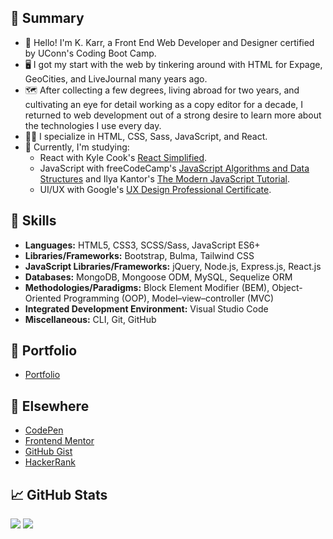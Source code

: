 ## 📝 Summary

- 👋 Hello! I'm K. Karr, a Front End Web Developer and Designer certified by UConn's Coding Boot Camp.
- 🖥️ I got my start with the web by tinkering around with HTML for Expage, GeoCities, and LiveJournal many years ago.
- 🗺️ After collecting a few degrees, living abroad for two years, and cultivating an eye for detail working as a copy editor for a decade, I returned to web development out of a strong desire to learn more about the technologies I use every day.
- 🐱‍💻 I specialize in HTML, CSS, Sass, JavaScript, and React.
- 🧐 Currently, I'm studying:
  - React with Kyle Cook's [React Simplified](https://reactsimplified.com).
  - JavaScript with freeCodeCamp's [JavaScript Algorithms and Data Structures](https://www.freecodecamp.org/learn/javascript-algorithms-and-data-structures) and Ilya Kantor's [The Modern JavaScript Tutorial](https://javascript.info).
  - UI/UX with Google's [UX Design Professional Certificate](https://www.coursera.org/professional-certificates/google-ux-design).

## 🎨 Skills

- **Languages:** HTML5, CSS3, SCSS/Sass, JavaScript ES6+
- **Libraries/Frameworks:** Bootstrap, Bulma, Tailwind CSS
- **JavaScript Libraries/Frameworks:** jQuery, Node.js, Express.js, React.js
- **Databases:** MongoDB, Mongoose ODM, MySQL, Sequelize ORM
- **Methodologies/Paradigms:** Block Element Modifier (BEM), Object-Oriented Programming (OOP), Model–view–controller (MVC)
- **Integrated Development Environment:** Visual Studio Code
- **Miscellaneous:** CLI, Git, GitHub

## 📁 Portfolio

- [Portfolio](https://kkarrwrites.carrd.co/)

## 🔗 Elsewhere

- [CodePen](https://codepen.io/kkarrwrites)
- [Frontend Mentor](https://www.frontendmentor.io/profile/kkarrwrites)
- [GitHub Gist](https://gist.github.com/kkarrwrites)
- [HackerRank](https://www.hackerrank.com/kkarrwrites)

## 📈 GitHub Stats

<img src="https://github-readme-stats.vercel.app/api/top-langs?username=kkarrwrites&layout=compact"/>
<img src="https://github-readme-stats.vercel.app/api?username=kkarrwrites&show_icons=true"/>
